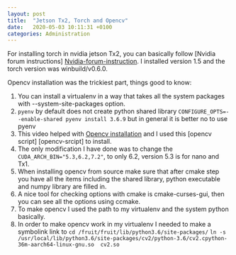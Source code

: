 ```yaml
---
layout: post
title:  "Jetson Tx2, Torch and Opencv"
date:   2020-05-03 10:11:31 +0100
categories: Administration
---
```


For installing torch in nvidia jetson Tx2, you can basically follow [Nvidia forum instructions] [Nvidia-forum-instruction]. I installed version 1.5 and the torch version was winbuild/v0.6.0.

Opencv installation was the trickiest part, things good to know:
1. You can install a virtualenv in a way that takes all the system packages with --system-site-packages option. 
2. `pyenv` by default does not create python shared library `CONFIGURE_OPTS=--enable-shared pyenv install 3.6.9` but in general it is better no to use pyenv
3. This video helped with [Opencv installation][Opencv-installation] and I used this [opencv script] [opencv-srcipt] to install.
4. The only modification I have done was to change the `CUDA_ARCH_BIN="5.3,6.2,7.2"`, to only 6.2, version 5.3 is for nano and Tx1.
5. When installing opencv from source make sure that after cmake step you have all the items including the shared library, python executable and numpy library are filled in.
6. A nice tool for checking options with cmake is cmake-curses-gui, then you can see all the options using ccmake.
7. To make opencv I used the path to my virtualenv and the system python basically.
8. In order to make opencv work in my virtualenv I needed to make a symbolink link to 
`cd /fruit/fruit/lib/python3.6/site-packages/`
`ln -s /usr/local/lib/python3.6/site-packages/cv2/python-3.6/cv2.cpython-36m-aarch64-linux-gnu.so  cv2.so`


[Nvidia-forum-instruction]: https://forums.developer.nvidia.com/t/pytorch-for-jetson-nano-version-1-5-0-now-available/72048
[Opencv-installation]: https://www.jetsonhacks.com/2019/11/22/opencv-4-cuda-on-jetson-nano/
[opencv-script]: https://github.com/AastaNV/JEP/blob/master/script/install_opencv4.1.1_Jetson.sh
